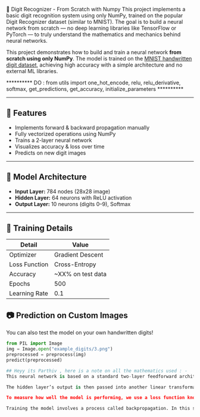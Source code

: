 🧠 Digit Recognizer - From Scratch with Numpy
This project implements a basic digit recognition system using only NumPy, trained on the popular Digit Recognizer dataset (similar to MNIST). The goal is to build a neural network from scratch — no deep learning libraries like TensorFlow or PyTorch — to truly understand the mathematics and mechanics behind neural networks.

This project demonstrates how to build and train a neural network **from scratch using only NumPy**. The model is trained on the [MNIST handwritten digit dataset](http://yann.lecun.com/exdb/mnist/), achieving high accuracy with a simple architecture and no external ML libraries.


********** DO : from utils import one_hot_encode, relu, relu_derivative, softmax, get_predictions, get_accuracy, initialize_parameters **********

---

## 📌 Features

- Implements forward & backward propagation manually
- Fully vectorized operations using NumPy
- Trains a 2-layer neural network
- Visualizes accuracy & loss over time
- Predicts on new digit images

---

## 🧠 Model Architecture

- **Input Layer:** 784 nodes (28x28 image)
- **Hidden Layer:** 64 neurons with ReLU activation
- **Output Layer:** 10 neurons (digits 0–9), Softmax

---

## 🚀 Training Details

| Detail         | Value               |
|----------------|---------------------|
| Optimizer      | Gradient Descent     |
| Loss Function  | Cross-Entropy        |
| Accuracy       | ~XX% on test data    |
| Epochs         | 500                  |
| Learning Rate  | 0.1                  |

## 📷 Prediction on Custom Images

You can also test the model on your own handwritten digits!

```python
from PIL import Image
img = Image.open("example_digits/3.png")
preprocessed = preprocess(img)
predict(preprocessed)

## Heyy its Parthiv , here is a note on all the mathematics used : -
This neural network is based on a standard two-layer feedforward architecture. The first step in the process is to take the input data and perform a linear transformation using weights and biases. This is followed by an activation function called ReLU (Rectified Linear Unit), which introduces non-linearity. The result is the output of the hidden layer.

The hidden layer’s output is then passed into another linear transformation followed by the softmax function. The softmax function converts the raw outputs into a probability distribution across the possible classes, allowing us to determine the model's prediction.

To measure how well the model is performing, we use a loss function known as cross-entropy. This function calculates the difference between the predicted probabilities and the actual labels.

Training the model involves a process called backpropagation. In this step, the model calculates how much each parameter (like weights and biases) contributed to the error. It then updates these parameters using an optimization technique called gradient descent, which adjusts the values slightly in the direction that reduces the error. This process is repeated over many iterations until the model becomes accurate in its predictions.

